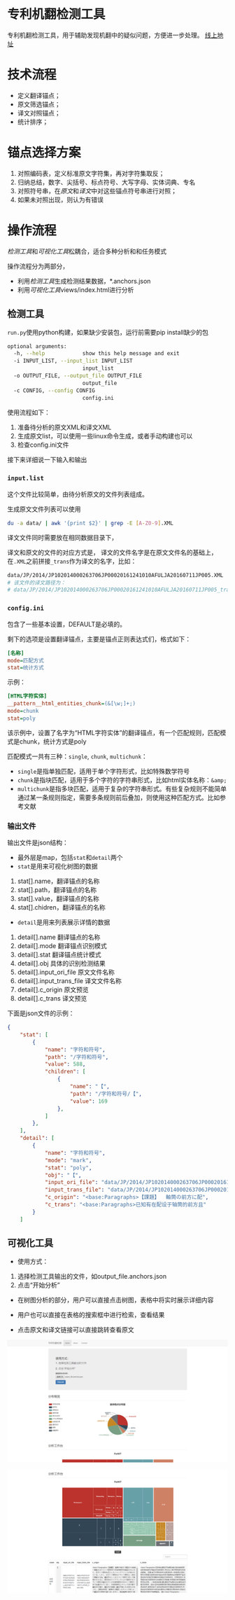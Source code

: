 # 专利机翻检测工具
专利机翻检测工具，用于辅助发现机翻中的疑似问题，方便进一步处理。
[线上地址](https://github.com/xiabo0816/PatTransErrorDetect)
# 技术流程
* 定义翻译锚点；
* 原文筛选锚点；
* 译文对照锚点；
* 统计排序；

# 锚点选择方案
1. 对照编码表，定义标准原文字符集，再对字符集取反；
2. 归纳总结，数字、尖括号、标点符号、大写字母、实体词典、专名
3. 对照符号串，在*原文*和*译文*中对这些锚点符号串进行对照；
4. 如果未对照出现，则认为有错误

# 操作流程

*检测工具*和*可视化工具*松耦合，适合多种分析和和任务模式

操作流程分为两部分，
* 利用*检测工具*生成检测结果数据，*.anchors.json
* 利用*可视化工具*views/index.html进行分析

## 检测工具

`run.py`使用python构建，如果缺少安装包，运行前需要pip install缺少的包

```bash
optional arguments:
  -h, --help            show this help message and exit
  -i INPUT_LIST, --input_list INPUT_LIST
                        input_list
  -o OUTPUT_FILE, --output_file OUTPUT_FILE
                        output_file
  -c CONFIG, --config CONFIG
                        config.ini
```
使用流程如下：

1. 准备待分析的原文XML和译文XML
2. 生成原文list，可以使用一些linux命令生成，或者手动构建也可以
3. 检查config.ini文件

接下来详细说一下输入和输出

### `input.list`

这个文件比较简单，由待分析原文的文件列表组成。

生成原文文件列表可以使用
```bash
du -a data/ | awk '{print $2}' | grep -E [A-Z0-9].XML
```

译文文件同时需要放在相同数据目录下，

译文和原文的文件的对应方式是，
译文的文件名字是在原文文件名的基础上，在`.XML`之前拼接`_trans`作为译文的名字，比如：
```bash
data/JP/2014/JP102014000263706JP00020161241010AFULJA20160711JP005.XML
# 该文件的译文路径为：
# data/JP/2014/JP102014000263706JP00020161241010AFULJA20160711JP005_trans.XML
```

### `config.ini`

包含了一些基本设置，DEFAULT是必填的。

剩下的选项是设置翻译锚点，主要是锚点正则表达式们，格式如下：

```ini
[名称]
mode=匹配方式
stat=统计方式
```

示例：

```ini
[HTML字符实体]
__pattern__html_entities_chunk=(&[\w;]+;)
mode=chunk
stat=poly
```
该示例中，设置了名字为“HTML字符实体”的翻译锚点，有一个匹配规则，匹配模式是chunk，统计方式是poly

匹配模式一共有三种：`single`, `chunk`, `multichunk`：

* `single`是指单独匹配，适用于单个字符形式，比如特殊数学符号
* `chunk`是指块匹配，适用于多个字符的字符串形式，比如html实体名称：`&amp;`
* `multichunk`是指多块匹配，适用于复杂的字符串形式。有些复杂规则不能简单通过某一条规则指定，需要多条规则前后叠加，则使用这种匹配方式。比如参考文献


### 输出文件

输出文件是json结构：
* 最外层是map，包括`stat`和`detail`两个
* `stat`是用来可视化树图的数据

1. stat[].name，翻译锚点的名称
2. stat[].path，翻译锚点的名称
3. stat[].value，翻译锚点的名称
4. stat[].chidren，翻译锚点的名称

* `detail`是用来列表展示详情的数据

1. detail[].name 翻译锚点的名称
2. detail[].mode 翻译锚点识别模式
3. detail[].stat 翻译锚点统计模式
4. detail[].obj 具体的识别检测结果
5. detail[].input_ori_file 原文文件名称
6. detail[].input_trans_file 译文文件名称
7. detail[].c_origin 原文预览
8. detail[].c_trans 译文预览

下面是json文件的示例：

```json
{
    "stat": [
        {
            "name": "字符和符号",
            "path": "/字符和符号",
            "value": 588,
            "children": [
                {
                    "name": "【",
                    "path": "/字符和符号/【",
                    "value": 169
                },
            ]
        },
    ],
    "detail": [
        {
            "name": "字符和符号",
            "mode": "mark",
            "stat": "poly",
            "obj": "【",
            "input_ori_file": "data/JP/2014/JP102014000263706JP00020161241010AFULJA20160711JP005.XML",
            "input_trans_file": "data/JP/2014/JP102014000263706JP00020161241010AFULJA20160711JP005_trans.XML",
            "c_origin": "<base:Paragraphs>【課題】  軸筒の前方に配",
            "c_trans": "<base:Paragraphs>已知有在配设于轴筒的前方且"
        }
    ]
```


## 可视化工具

* 使用方式：
1. 选择检测工具输出的文件，如output_file.anchors.json
2. 点击“开始分析”

* 在树图分析的部分，用户可以直接点击树图，表格中将实时展示详细内容

* 用户也可以直接在表格的搜索框中进行检索，查看结果

* 点击原文和译文链接可以直接跳转查看原文

![图标1](documents/图片2.png)


![图标2](documents/图片1.png)